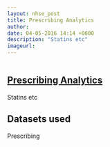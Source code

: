 ```yaml
---
layout: nhse_post
title: Prescribing Analytics
author: 
date: 04-05-2016 14:14 +0000
description: "Statins etc"
imageurl: 
---
```

<img src="" />

## <a href="" target="_blank"> Prescribing Analytics <i class="fa fa-external-link"></i></a>

Statins etc

## Datasets used

Prescribing

## 

